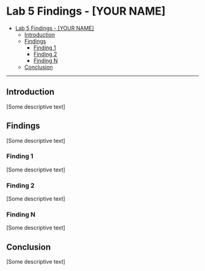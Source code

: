 # Lab 5 Findings - [YOUR NAME]

- [Lab 5 Findings - \[YOUR NAME\]](#lab-5-findings---your-name)
  - [Introduction](#introduction)
  - [Findings](#findings)
    - [Finding 1](#finding-1)
    - [Finding 2](#finding-2)
    - [Finding N](#finding-n)
  - [Conclusion](#conclusion)

---

## Introduction

[Some descriptive text]

## Findings

[Some descriptive text]

### Finding 1

[Some descriptive text]

### Finding 2

[Some descriptive text]

### Finding N

[Some descriptive text]

## Conclusion

[Some descriptive text]
